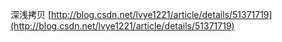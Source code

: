 深浅拷贝 [http://blog.csdn.net/lvye1221/article/details/51371719](http://blog.csdn.net/lvye1221/article/details/51371719)


